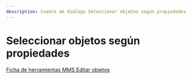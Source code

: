 ```yaml
---
description: Cuadro de diálogo Seleccionar objetos según propiedades
---
```


# Seleccionar objetos según propiedades

[Ficha de herramientas MMS Editar objetos](./)

